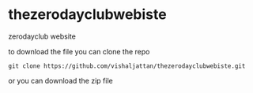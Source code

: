 # thezerodayclubwebiste

zerodayclub website

to download the file you can clone the repo 

```
git clone https://github.com/vishaljattan/thezerodayclubwebiste.git
```

or you can download the zip file 
